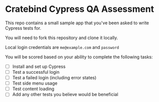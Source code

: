 # Cratebind Cypress QA Assessment

This repo contains a small sample app that you've been asked to write Cypress tests for.

You will need to fork this repository and clone it locally.

Local login credentials are `me@example.com` and `password`

You will be scored based on your ability to complete the following tasks:

- [ ] Install and set up Cypress
- [ ] Test a successful login
- [ ] Test a failed login (including error states)
- [ ] Test side menu usage
- [ ] Test content loading
- [ ] Add any other tests you believe would be beneficial
